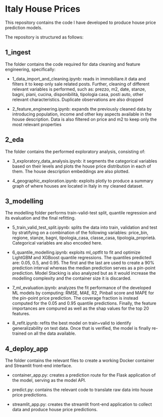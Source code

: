 # Italy House Prices
This repository contains the code I have developed to produce house price prediction models.

The repository is structured as follows:
## 1_ingest
The folder contains the code required for data cleaning and feature engineering, specifically:
- 1_data_import_and_cleaning.ipynb: reads in immobiliare.it data and filters it to keep only sale related posts. Further, cleaning of different relevant variables is performed, such as: prezzo, m2, date, stanze, bagni, piani, cucina, disponibilità, tipologia casa, posti auto, other relevant characteristics. Duplicate observations are also dropped

- 2_feature_engineering.ipynb: expands the previously cleaned data by introducing population, income and other key aspects available in the house description. Data is also filtered on price and m2 to keep only the most relevant properties

## 2_eda
The folder contains the performed exploratory analysis, consisting of:
- 3_exploratory_data_analysis.ipynb: it segments the categorical variables based on their levels and plots the house price distribution in each of them. The house description embeddings are also plotted.

- 4_geographic_exploration.ipynb: exploits plotly to produce a summary graph of where houses are located in Italy in my cleaned dataset.

## 3_modelling
The modelling folder performs train-valid-test split, quantile regression and its evaluation and the final refitting.
- 5_train_valid_test_split.ipynb: splits the data into train, validation and test by stratifying on a combination of the following variables: price_bin, regione, stanze, bagni, tipologia_casa, classe_casa, tipologia_proprietà. Categorical variables are also encoded here.

- 6_quantile_modelling.ipynb: exploits ml_optfit to fit and optimize LightGBM and XGBoost quantile regressions. The quantiles predicted are: 0.05, 0.5, and 0.95. The first and the last are used to create a 90% prediction interval whereas the median prediction serves as a pin-point prediction. Model Stacking is also analyzed but as it would increase the modelling complexity and the container size it is discarded.

- 7_ml_evaluation.ipynb: analyzes the fit performance of the developed ML models by computing: RMSE, MAE, R2, Pinball score and MAPE for the pin-point price prediction. The coverage fraction is instead computed for the 0.05 and 0.95 quantile predictions. Finally, the feature importances are compured as well as the shap values for the top 20 features.

- 8_refit.ipynb: refits the best model on train+valid to identify generalizability on test data. Once that is verified, the model is finally re-trained on all the data available.

## 4_deploy_app
The folder contains the relevant files to create a working Docker container and Streamlit front-end interface.
- container_app.py: creates a prediction route for the Flask application of the model, serving as the model API.

- predict.py: contains the relevant code to translate raw data into house price predictions.

- streamlit_app.py: creates the streamlit front-end application to collect data and produce house price predictions.